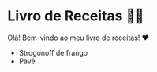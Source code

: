 # Livro de Receitas :bowl_with_spoon::book:
Olá! Bem-vindo ao meu livro de receitas! :heart:
 - Strogonoff de frango
 - Pavê